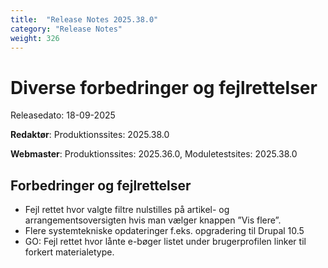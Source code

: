 ```yaml
---
title:  "Release Notes 2025.38.0"
category: "Release Notes"
weight: 326
---  
```


# Diverse forbedringer og fejlrettelser

Releasedato: 18-09-2025

**Redaktør**: Produktionssites: 2025.38.0

**Webmaster**: Produktionssites: 2025.36.0, Moduletestsites: 2025.38.0

## Forbedringer og fejlrettelser
- Fejl rettet hvor valgte filtre nulstilles på artikel- og arrangementsoversigten hvis man vælger knappen ”Vis flere”. 
- Flere systemtekniske opdateringer f.eks. opgradering til Drupal 10.5 
- GO: Fejl rettet hvor lånte e-bøger listet under brugerprofilen linker til forkert materialetype.   
